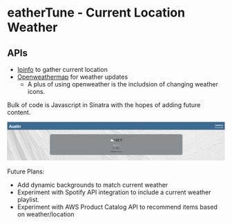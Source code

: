 # eatherTune - Current Location Weather

## APIs
* [Ipinfo](https://ipinfo.io/) to gather current location
* [Openweathermap](http://openweathermap.org/) for weather updates
  * A plus of using openweather is the includsion of changing weather icons.

Bulk of code is Javascript in Sinatra with the hopes of adding future content.

![current](version1-sample.png)

Future Plans:
* Add dynamic backgrounds to match current weather
* Experiment with Spotify API integration to include a current weather playlist.
* Experiment with AWS Product Catalog API to recommend items based on weather/location
